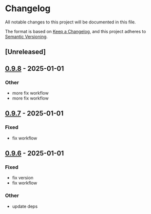 # Changelog

All notable changes to this project will be documented in this file.

The format is based on [Keep a Changelog](https://keepachangelog.com/en/1.0.0/),
and this project adheres to [Semantic Versioning](https://semver.org/spec/v2.0.0.html).

## [Unreleased]

## [0.9.8](https://github.com/andrewbanchich/shreddit/compare/v0.9.7...v0.9.8) - 2025-01-01

### Other

- more fix workflow
- more fix workflow

## [0.9.7](https://github.com/andrewbanchich/shreddit/compare/v0.9.6...v0.9.7) - 2025-01-01

### Fixed

- fix workflow

## [0.9.6](https://github.com/andrewbanchich/shreddit/compare/v0.9.5...v0.9.6) - 2025-01-01

### Fixed

- fix version
- fix workflow

### Other

- update deps
